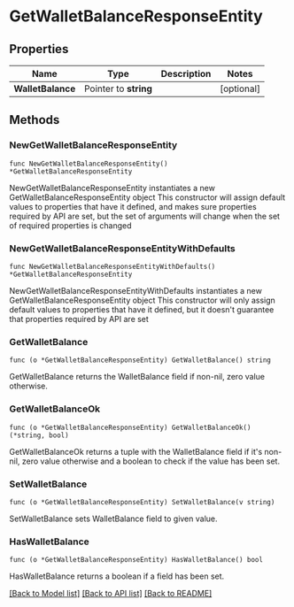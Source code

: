 # GetWalletBalanceResponseEntity

## Properties

Name | Type | Description | Notes
------------ | ------------- | ------------- | -------------
**WalletBalance** | Pointer to **string** |  | [optional] 

## Methods

### NewGetWalletBalanceResponseEntity

`func NewGetWalletBalanceResponseEntity() *GetWalletBalanceResponseEntity`

NewGetWalletBalanceResponseEntity instantiates a new GetWalletBalanceResponseEntity object
This constructor will assign default values to properties that have it defined,
and makes sure properties required by API are set, but the set of arguments
will change when the set of required properties is changed

### NewGetWalletBalanceResponseEntityWithDefaults

`func NewGetWalletBalanceResponseEntityWithDefaults() *GetWalletBalanceResponseEntity`

NewGetWalletBalanceResponseEntityWithDefaults instantiates a new GetWalletBalanceResponseEntity object
This constructor will only assign default values to properties that have it defined,
but it doesn't guarantee that properties required by API are set

### GetWalletBalance

`func (o *GetWalletBalanceResponseEntity) GetWalletBalance() string`

GetWalletBalance returns the WalletBalance field if non-nil, zero value otherwise.

### GetWalletBalanceOk

`func (o *GetWalletBalanceResponseEntity) GetWalletBalanceOk() (*string, bool)`

GetWalletBalanceOk returns a tuple with the WalletBalance field if it's non-nil, zero value otherwise
and a boolean to check if the value has been set.

### SetWalletBalance

`func (o *GetWalletBalanceResponseEntity) SetWalletBalance(v string)`

SetWalletBalance sets WalletBalance field to given value.

### HasWalletBalance

`func (o *GetWalletBalanceResponseEntity) HasWalletBalance() bool`

HasWalletBalance returns a boolean if a field has been set.


[[Back to Model list]](../README.md#documentation-for-models) [[Back to API list]](../README.md#documentation-for-api-endpoints) [[Back to README]](../README.md)


